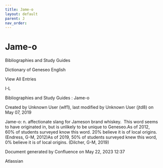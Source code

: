 ```yaml
---
title: Jame-o
layout: default
parent: J
nav_order:
---
```


# Jame-o

Bibliographies and Study Guides

Dictionary of Geneseo English

View All Entries

I-L

Bibliographies and Study Guides : Jame-o

Created by  Unknown User (wlf1), last modified by  Unknown User (jtd8) on May 07, 2019

Jame-o: n. affectionate slang for Jameson brand whiskey.  This word seems to have originated in, but is unlikely to be unique to Geneseo.As of 2012, 60% of students surveyed know this word. 20% believe it is of local origins.(Endress, G-M, 2012)As of 2019, 50% of students surveyed knew this word, 0% believe it is of local origins. (Dilcher, G-M, 2019)

Document generated by Confluence on May 22, 2023 12:37

Atlassian
